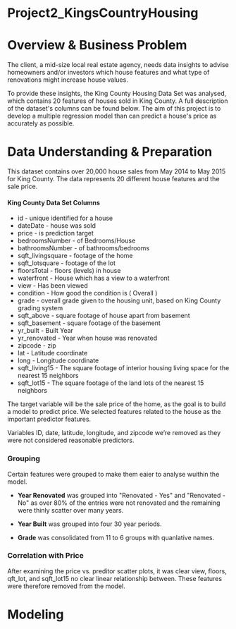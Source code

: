 # Project2_KingsCountryHousing

# Overview & Business Problem 

The client, a mid-size local real estate agency, needs data insights to advise homeowners and/or investors which house features and what type of renovations might increase house values.

To provide these insights, the King County Housing Data Set was analysed, which contains 20 features of houses sold in King County. A full description of the dataset's columns can be found below. The aim of this project is to develop a multiple regression model than can predict a house's price as accurately as possible.

# Data Understanding & Preparation
This dataset contains over 20,000 house sales from May 2014 to May 2015 for King County. The data represents 20 different house features and the sale price.

####  King County Data Set Columns
* id - unique identified for a house
* dateDate - house was sold
* price - is prediction target
* bedroomsNumber - of Bedrooms/House
* bathroomsNumber - of bathrooms/bedrooms
* sqft_livingsquare - footage of the home
* sqft_lotsquare - footage of the lot
* floorsTotal - floors (levels) in house
* waterfront - House which has a view to a waterfront
* view - Has been viewed
* condition - How good the condition is ( Overall )
* grade - overall grade given to the housing unit, based on King County grading system
* sqft_above - square footage of house apart from basement
* sqft_basement - square footage of the basement
* yr_built - Built Year
* yr_renovated - Year when house was renovated
* zipcode - zip
* lat - Latitude coordinate
* long - Longitude coordinate
* sqft_living15 - The square footage of interior housing living space for the nearest 15 neighbors
* sqft_lot15 - The square footage of the land lots of the nearest 15 neighbors


The target variable will be the sale price of the home, as the goal is to build a model to predict price. We selected features related to the house as the important predictor features.


Variables ID, date, latitude, longitude, and zipcode we’re removed as they were not considered reasonable predictors.


### Grouping 

Certain features were grouped to make them eaier to analyse wuithin the model. 

* **Year Renovated** was grouped into "Renovated - Yes" and "Renovated - No" as over 80% of the entries were not renovated and the remaining were thinly scatter over many years.  

* **Year Built** was grouped into four 30 year periods. 

* **Grade** was consolidated from 11 to 6 groups with quanlative names. 



### Correlation with Price 

After examining the price vs. preditor scatter plots, it was clear view, floors, qft_lot, and sqft_lot15 no clear linear relationship between. These features were therefore removed from the model. 

# Modeling





